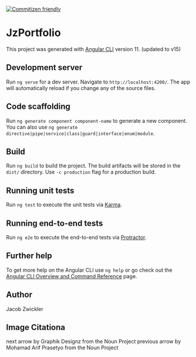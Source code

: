 [![Commitizen friendly](https://img.shields.io/badge/commitizen-friendly-brightgreen.svg)](http://commitizen.github.io/cz-cli/)

# JzPortfolio

This project was generated with [Angular CLI](https://github.com/angular/angular-cli) version 11. (updated to v15)

## Development server

Run `ng serve` for a dev server. Navigate to `http://localhost:4200/`. The app will automatically reload if you change any of the source files.

## Code scaffolding

Run `ng generate component component-name` to generate a new component. You can also use `ng generate directive|pipe|service|class|guard|interface|enum|module`.

## Build

Run `ng build` to build the project. The build artifacts will be stored in the `dist/` directory. Use `-c production` flag for a production build.

## Running unit tests

Run `ng test` to execute the unit tests via [Karma](https://karma-runner.github.io).

## Running end-to-end tests

Run `ng e2e` to execute the end-to-end tests via [Protractor](http://www.protractortest.org/).

## Further help

To get more help on the Angular CLI use `ng help` or go check out the [Angular CLI Overview and Command Reference](https://angular.io/cli) page.

## Author

Jacob Zwickler

## Image Citationa

next arrow by Graphik Designz from the Noun Project
previous arrow by Mohamad Arif Prasetyo from the Noun Project
